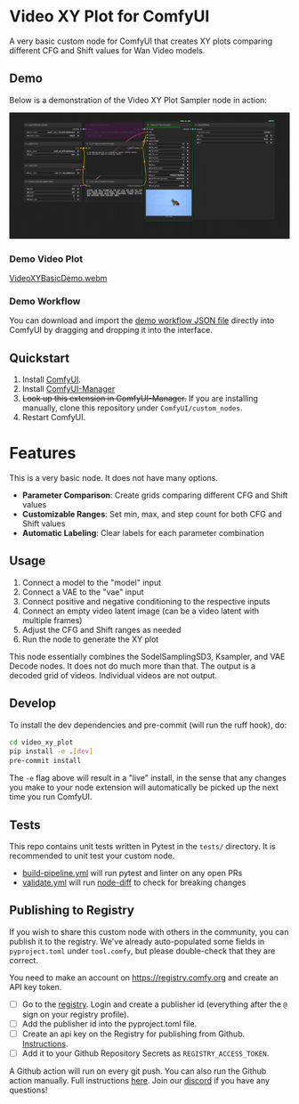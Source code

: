 # Video XY Plot for ComfyUI

A very basic custom node for ComfyUI that creates XY plots comparing different CFG and Shift values for Wan Video models.

## Demo

Below is a demonstration of the Video XY Plot Sampler node in action:

![Video XY Plot Workflow](assets/VideoXYBasic.png)

### Demo Video Plot
[VideoXYBasicDemo.webm](https://github.com/user-attachments/assets/2068c71f-12e2-4aa5-ae99-8b4f221d63f2)

### Demo Workflow
You can download and import the [demo workflow JSON file](assets/VideoXYBasicWorkflow.json) directly into ComfyUI by dragging and dropping it into the interface.

## Quickstart

1. Install [ComfyUI](https://docs.comfy.org/get_started).
2. Install [ComfyUI-Manager](https://github.com/ltdrdata/ComfyUI-Manager)
3. ~~Look up this extension in ComfyUI-Manager.~~ If you are installing manually, clone this repository under `ComfyUI/custom_nodes`.
4. Restart ComfyUI.

# Features

This is a very basic node. It does not have many options.
- **Parameter Comparison**: Create grids comparing different CFG and Shift values
- **Customizable Ranges**: Set min, max, and step count for both CFG and Shift values
- **Automatic Labeling**: Clear labels for each parameter combination

## Usage

1. Connect a model to the "model" input
2. Connect a VAE to the "vae" input
3. Connect positive and negative conditioning to the respective inputs
4. Connect an empty video latent image (can be a video latent with multiple frames)
5. Adjust the CFG and Shift ranges as needed
6. Run the node to generate the XY plot

This node essentially combines the SodelSamplingSD3, Ksampler, and VAE Decode nodes. It does not do much more than that. The output is a decoded grid of videos. Individual videos are not output.

## Develop

To install the dev dependencies and pre-commit (will run the ruff hook), do:

```bash
cd video_xy_plot
pip install -e .[dev]
pre-commit install
```

The `-e` flag above will result in a "live" install, in the sense that any changes you make to your node extension will automatically be picked up the next time you run ComfyUI.

## Tests

This repo contains unit tests written in Pytest in the `tests/` directory. It is recommended to unit test your custom node.

- [build-pipeline.yml](.github/workflows/build-pipeline.yml) will run pytest and linter on any open PRs
- [validate.yml](.github/workflows/validate.yml) will run [node-diff](https://github.com/Comfy-Org/node-diff) to check for breaking changes

## Publishing to Registry

If you wish to share this custom node with others in the community, you can publish it to the registry. We've already auto-populated some fields in `pyproject.toml` under `tool.comfy`, but please double-check that they are correct.

You need to make an account on https://registry.comfy.org and create an API key token.

- [ ] Go to the [registry](https://registry.comfy.org). Login and create a publisher id (everything after the `@` sign on your registry profile). 
- [ ] Add the publisher id into the pyproject.toml file.
- [ ] Create an api key on the Registry for publishing from Github. [Instructions](https://docs.comfy.org/registry/publishing#create-an-api-key-for-publishing).
- [ ] Add it to your Github Repository Secrets as `REGISTRY_ACCESS_TOKEN`.

A Github action will run on every git push. You can also run the Github action manually. Full instructions [here](https://docs.comfy.org/registry/publishing). Join our [discord](https://discord.com/invite/comfyorg) if you have any questions!
